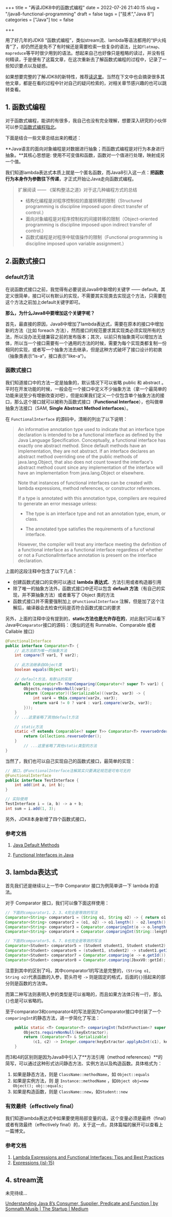 +++
title = "再读JDK8中的函数式编程"
date = 2022-07-26 21:40:15
slug = "/java8-functional-programming"
draft = false
tags = ["技术","Java 8"]
categories = ["Java"]
toc = false

+++



用了好几年的JDK8 “函数式编程”，类似stream流、lambda等语法都用的“炉火纯青”了，却仍然还是免不了有时候还是需要检索一些复杂的语法，比如`flatmap`、`mapreduce`等平时很少用到的语法。想起来自己也好像只是粗略的读过，并没有任何精读，于是便有了这篇文章，在这次重新去了解函数式编程的过程中，记录了一些知识要点以及疑惑。



如果想要完整的了解JDK8的新特性，推荐[读这里](https://wizardforcel.gitbooks.io/java8-new-features/content/index.html)。当然在下文中也会摘录很多其他文章，都是在看的过程中针对自己的疑问检索的，对相关章节感兴趣的也可以跳转查看。

## 1. 函数式编程



对于函数式编程，能讲的有很多，我自己也没有完全理解，想要深入研究的小伙伴可以参见[函数式编程指北](https://llh911001.gitbooks.io/mostly-adequate-guide-chinese/content/)。



下面是结合一些文章总结出来的概述：



**Java语言的面向对象编程是对数据进行抽象；而函数式编程是对行为本身进行抽象。**其核心思想是: 使用不可变值和函数，函数对一个值进行处理，映射成另一个值。



我们知道lambda表达式本质上就是一个匿名函数，而Java8引入这一点：**把函数行为本身作为参数往下传递**，才正式开始让Java走向函数式编程。



> 扩展阅读 —— 《架构整洁之道》对于这几种编程方式的总结
>
> - 结构化编程是对程序控制权的直接转移的限制（Structured programming is discipline imposed upon direct transfer  of control.）
> - 面向对象编程是对程序控制权的间接转移的限制（Object-oriented programming is discipline imposed upon indirect transfer  of control.）
> - 函数式编程是对程序中赋值操作的限制（Functional programming is discipline imposed upon variable assignment.）



## 2.函数式接口

### default方法

在说函数式接口之前，我觉得有必要说说Java8中新增的关键字 —— default。其定义很简单，接口可以有默认的实现，不需要其实现类去实现这个方法，只需要在这个方法之前加上default关键字即可。



**那么，为什么Java8中要增加这个关键字呢？**

首先，最直接的原因，Java8中增加了lambda表达式，需要在原本的接口中增加新的方法（比如 foreach 方法），然而接口的规范要求其实现类必须实现所有的方法，所以没办法无缝兼容之前的发布版本；其次，以前只有抽象类可以增加方法体，所以当一个接口需要有一个通用的方法的时候，需要为每个实现类都复制一份相同的实现，或者写一个抽象方法去继承，但是这种方式破坏了接口设计的初衷（抽象类表示”is-a“，接口表示”like-a“）。

### 函数式接口



我们知道接口中的方法一定是抽象的，默认情况下可以省略 public 和 abstract 。平时在开发功能的时候，一般会在一个接口中定义不少抽象方法（拿一个最简单的功能来说至少有增删改查对吧），但是如果我们定义一个仅包含单个抽象方法的接口，那么这个接口就可以被称为函数式接口（**Functional Interface**），也叫做单抽象方法接口（SAM, **Single Abstract Method interfaces**）。



在 `FunctionalInterface` 的源码中，清晰的列出了以下说明：

> An informative annotation type used to indicate that an interface type declaration is intended to be a functional interface as defined by the Java Language Specification. Conceptually, a functional interface has exactly one abstract method. Since default methods have an implementation, they are not abstract. If an interface declares an abstract method overriding one of the public methods of java.lang.Object, that also does not count toward the interface's abstract method count since any implementation of the interface will have an implementation from java.lang.Object or elsewhere.
>
> 
>
> Note that instances of functional interfaces can be created with lambda expressions, method references, or constructor references.
>
> 
>
> If a type is annotated with this annotation type, compilers are required to generate an error message unless:
>
> - The type is an interface type and not an annotation type, enum, or class.
>
> - The annotated type satisfies the requirements of a functional interface.
>
> 
>
> However, the compiler will treat any interface meeting the definition of a functional interface as a functional interface regardless of whether or not a FunctionalInterface annotation is present on the interface declaration.

上面的这段注释中包含了以下几点：

- 创建函数式接口的实例可以通过 **lambda 表达式**、方法引用或者构造器引用
- 除了唯一的抽象方法外，函数式接口中还可以包含 **default 方法**（有自己的实现，并不算抽象方法）或者重写了 Object 类的方法
- 函数式接口并不需要强制加上 `@FunctionalInterface` 注解，但是加了这个注解后，编译器会去检查代码是否符合函数式接口的要求

另外，上面的注释中没有提到的，**static方法也是允许存在的**，对此我们可以看下Java中`Comparator`接口的源码：（类似的还有 Runnable、Comparable 或者 Callable 接口）

```java
@FunctionalInterface
public interface Comparator<T> {
    // 此方法即为唯一的抽象方法
  	int compare(T var1, T var2);
		
  	// 此方法继承自Object类
    boolean equals(Object var1);
		
  	// default方法，有默认的实现
    default Comparator<T> thenComparing(Comparator<? super T> var1) {
        Objects.requireNonNull(var1);
        return (Comparator)((Serializable)((var2x, var3) -> {
            int var4 = this.compare(var2x, var3);
            return var4 != 0 ? var4 : var1.compare(var2x, var3);
        }));
    }
  	// ...这里省略了其他default方法
		
  	// static方法
    static <T extends Comparable<? super T>> Comparator<T> reverseOrder() {
        return Collections.reverseOrder();
    }
		// ...这里省略了其他static类型的方法
}
```

当然了，我们也可以自己实现自己的函数式接口，最简单的实现：

```java
// 接口，@FunctionalInterface注解其实只要满足规范是可有可无的
@FunctionalInterface
public interface TestInterface {
    int add(int a, int b);
}

// 实际使用
TestInterface i = (a, b) -> a + b;
int sum = i.add(1, 3);
```



另外，JDK8本身新增了四个函数式接口，

### 参考文档

1. [Java Default Methods](https://howtodoinjava.com/java8/default-methods-in-java-8/)

2. [Functional Interfaces in Java](https://howtodoinjava.com/java/stream/functional-interface-tutorial/)



## 3. lambda表达式



首先我们还是继续以上一节中 Comparator 接口为例简单讲一下 lambda 的语法。



对于 Comparator 接口，我们可以像下面这样使用：

```java
// 下面的comparator1、2、3、4完全是等效的写法
Comparator<String> comparator1 = (String o1, String o2) -> { return o1.length() - o2.length(); };
Comparator<String> comparator2 = (o1, o2) -> o1.length() - o2.length();
Comparator<String> comparator3 = Comparator.comparingInt(o -> o.length());
Comparator<String> comparator4 = Comparator.comparingInt(String::length);

// 下面的comparator5、6、7、8也完全是等效的写法
Comparator<Student> comparator5 = (Student student1, Student student2) -> student1.getId().compareTo(student2.getId());
Comparator<Student> comparator6 = (student1, student2) -> student1.getId().compareTo(student2.getId());
Comparator<Student> comparator7 = Comparator.comparing(e -> e.getId());
Comparator<Student> comparator8 = Comparator.comparing(JbxxVO::getId);
```



注意到其中的区别了吗，其中comparator1的写法是完整的，`(String o1, String o2)`代表函数的入参，箭头符号 `->` 则是固定的格式，后面的`{}`括起来的部分则是函数的方法体。

而第二种写法则表明入参的类型是可以省略的，而且如果方法体只有一行，那么`{}`也是可以省略的。



至于comparator3和comparator4的写法是因为Comparator接口中封装了一个`comparingInt`的静态方法，进一步简化了写法：

```java
	public static <T> Comparator<T> comparingInt(ToIntFunction<? super T> keyExtractor) {
        Objects.requireNonNull(keyExtractor);
        return (Comparator<T> & Serializable)
            (c1, c2) -> Integer.compare(keyExtractor.applyAsInt(c1), keyExtractor.applyAsInt(c2));
    }
```

而3和4的区别则是因为Java8中引入了**方法引用（method references）**的简写，可以通过这种形式访问静态方法、实例方法以及构造函数。具体格式为：

1. 如果是静态方法，则是 `ClassName::methodName`，如 `Object::equals`
2. 如果是实例方法，则 是 `Instance::methodName` ，如`Object obj=new Object(); obj::equals; `
3. 如果是构造函数，则是 `ClassName::new`，如`Student::new`

### 有效最终（effectively final）

我们知道lambda表达式中如果要使用局部变量的话，这个变量必须是最终（final）或者有效最终（effectively final）的，关于这一点，具体篇幅的展开可以查看上一篇博文。





### 参考文档

1. [Lambda Expressions and Functional Interfaces: Tips and Best Practices](https://www.baeldung.com/java-8-lambda-expressions-tips)
2. [Expressions (jsl-15)](https://docs.oracle.com/javase/specs/jls/se8/html/jls-15.html#jls-15.27.2)

## 4. stream流

未完待续...





[Understanding Java 8’s Consumer, Supplier, Predicate and Function | by Somnath Musib | The Startup | Medium](https://medium.com/swlh/understanding-java-8s-consumer-supplier-predicate-and-function-c1889b9423d)













